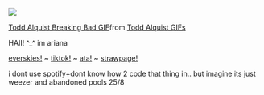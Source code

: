 ![](https://komarev.com/ghpvc/?username=toddalquist-luvr&color=ff69b4&style=plastic&label=viewers!+^o^&abbreviated=true)

<div class="tenor-gif-embed" data-postid="10126980892482527231" data-share-method="host" data-aspect-ratio="0.974026" data-width="100%"><a href="https://tenor.com/view/todd-alquist-breaking-bad-gif-10126980892482527231">Todd Alquist Breaking Bad GIF</a>from <a href="https://tenor.com/search/todd+alquist-gifs">Todd Alquist GIFs</a></div> <script type="text/javascript" async src="https://tenor.com/embed.js"></script>

HAII! ^_^ im ariana

<a href="https://everskies.com/user/clownbear-2274885">everskies!</a> ~ <a href="https://www.tiktok.com/@shriveledforeskin?is_from_webapp=1&sender_device=pc">tiktok!</a> ~ <a href="https://toddalquist.atabook.org/">ata!</a> ~ <a href="https://toddalquist.straw.page/">strawpage!</a>

i dont use spotify+dont know how 2 code that thing in.. but imagine its just weezer and abandoned pools 25/8
  
<!--
**toddalquist-luvr/toddalquist-luvr** is ✨ _special_ ✨ repository because its `README.md` (this file) appears on your GitHub profile.

Here are some ideas to get you started:

- 🔭 I’m currently working on ...
- 🌱 I’m currently learning ...
- 👯 I’m looking to collaborate on ...
- 🤔 I’m looking for help with ...
- 💬 Ask me about ...
- 📫 How to reach me: ...
- 😄 Pronouns: ...
- ⚡ Fun fact: ...
-->
